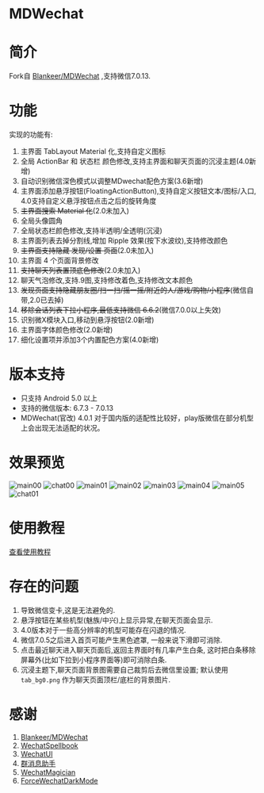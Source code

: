 MDWechat
====
# 简介
 Fork自 [Blankeer/MDWechat](https://github.com/Blankeer/MDWechat) ,支持微信7.0.13.

# 功能
实现的功能有:
1. 主界面 TabLayout Material 化,支持自定义图标
2. 全局 ActionBar 和 状态栏 颜色修改,支持主界面和聊天页面的沉浸主题(4.0新增)
3. 自动识别微信深色模式以调整MDwechat配色方案(3.6新增)
4. 主界面添加悬浮按钮(FloatingActionButton),支持自定义按钮文本/图标/入口, 4.0支持自定义悬浮按钮点击之后的旋转角度
5. ~~主界面搜索 Material 化~~(2.0未加入)
6. 全局头像圆角
7. 全局状态栏颜色修改,支持半透明/全透明(沉浸)
8. 主界面列表去掉分割线,增加 Ripple 效果(按下水波纹),支持修改颜色
9. ~~主界面支持隐藏 发现/设置 页面~~(2.0未加入)
10. 主界面 4 个页面背景修改
11. ~~支持聊天列表置顶底色修改~~(2.0未加入)
12. 聊天气泡修改,支持.9图,支持修改着色,支持修改文本颜色
13. ~~发现页面支持隐藏朋友圈/扫一扫/摇一摇/附近的人/游戏/购物/小程序~~(微信自带,2.0已去掉)
14. ~~移除会话列表下拉小程序,最低支持微信 6.6.2~~(微信7.0.0以上失效)
15. 识别微X模块入口,移动到悬浮按钮(2.0新增)
16. 主界面字体颜色修改(2.0新增)
17. 细化设置项并添加3个内置配色方案(4.0新增)

# 版本支持
- 只支持 Android 5.0 以上
- 支持的微信版本: 6.7.3 - 7.0.13
- MDWechat(官改) 4.0.1 对于国内版的适配性比较好，play版微信在部分机型上会出现无法适配的状况。

# 效果预览
![main00](https://gitee.com/JoshCai/MDWechat/raw/v4.0/image/main00.png)
![chat00](https://gitee.com/JoshCai/MDWechat/raw/v4.0/image/chat00.png)
![main01](https://gitee.com/JoshCai/MDWechat/raw/v4.0/image/main01.png)
![main02](https://gitee.com/JoshCai/MDWechat/raw/v4.0/image/main02.png)
![main03](https://gitee.com/JoshCai/MDWechat/raw/v4.0/image/main03.png)
![main04](https://gitee.com/JoshCai/MDWechat/raw/v4.0/image/main04.png)
![main05](https://gitee.com/JoshCai/MDWechat/raw/v4.0/image/main05.png)
![chat01](https://gitee.com/JoshCai/MDWechat/raw/v4.0/image/chat01.png)

# 使用教程
[查看使用教程](https://gitee.com/JoshCai/MDWechat/wikis/%E7%AE%80%E4%BB%8B?sort_id=2158198)

# 存在的问题
1. 导致微信变卡,这是无法避免的.
2. 悬浮按钮在某些机型(魅族/中兴)上显示异常,在聊天页面会显示.
3. 4.0版本对于一些高分辨率的机型可能存在闪退的情况.
4. 微信7.0.5之后进入首页可能产生黑色遮罩, 一般来说下滑即可消除.
5. 点击最近聊天进入聊天页面后,返回主界面时有几率产生白条, 这时把白条移除屏幕外(比如下拉到小程序界面等)即可消除白条.
6. 沉浸主题下,聊天页面背景图需要自己裁剪后去微信里设置; 默认使用 `tab_bg0.png` 作为聊天页面顶栏/底栏的背景图片.

# 感谢
1. [Blankeer/MDWechat](https://github.com/Blankeer/MDWechat)
2. [WechatSpellbook](https://github.com/Gh0u1L5/WechatSpellbook)
3. [WechatUI](https://www.coolapk.com/apk/ce.hesh.wechatUI)
4. [群消息助手](https://github.om/zhudongya123/WechatChatroomHelper)
5. [WechatMagician](https://github.com/Gh0u1L5/WechatMagician)
6. [ForceWechatDarkMode](https://github.com/chouqibao/ForceWechatDarkMode)



